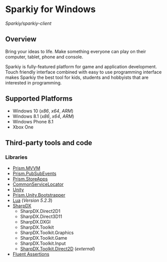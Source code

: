 # Sparkiy for Windows
_Sparkiy/sparkiy-client_

## Overview
Bring your ideas to life. Make something everyone can play on their computer, tablet, phone and console.

Sparkiy is fully-featured platform for game and application development. Touch friendly interface combined with easy to use programming interface makes Sparkiy the best tool for kids, students and hobbyists that are interested in programming.

## Supported Platforms
- Windows 10 (_x86_, _x64_, _ARM_)
- Windows 8.1 (_x86_, _x64_, _ARM_)
- Windows Phone 8.1
- Xbox One

## Third-party tools and code
### Libraries
- [Prism.MVVM](https://pnpmvvm.codeplex.com/)
- [Prism.PubSubEvents](http://pnppubsub.codeplex.com/)
- [Prism.StoreApps](http://prismwindowsruntime.codeplex.com/)
- [CommonServiceLocator](http://commonservicelocator.codeplex.com/)
- [Unity](http://unity.codeplex.com/)
- [Prism.Unity.Bootstrapper](http://unityapp.codeplex.com)
- [Lua](http://lua.org/) (_Version 5.2.3_)
- [SharpDX](http://sharpdx.org/)
    - SharpDX.Direct2D1
    - SharpDX.Direct3D11
    - SharpDX.DXGI
    - SharpDX.Toolkit
    - SharpDX.Toolkit.Graphics
    - SharpDX.Toolkit.Game
    - SharpDX.Toolkit.Input
    - [SharpDX.Toolkit.Direct2D](https://github.com/Sparkiy/SharpDX.Toolkit.Game.Direct2D) (_external_)
- [Fluent Assertions](https://github.com/dennisdoomen/fluentassertions)
